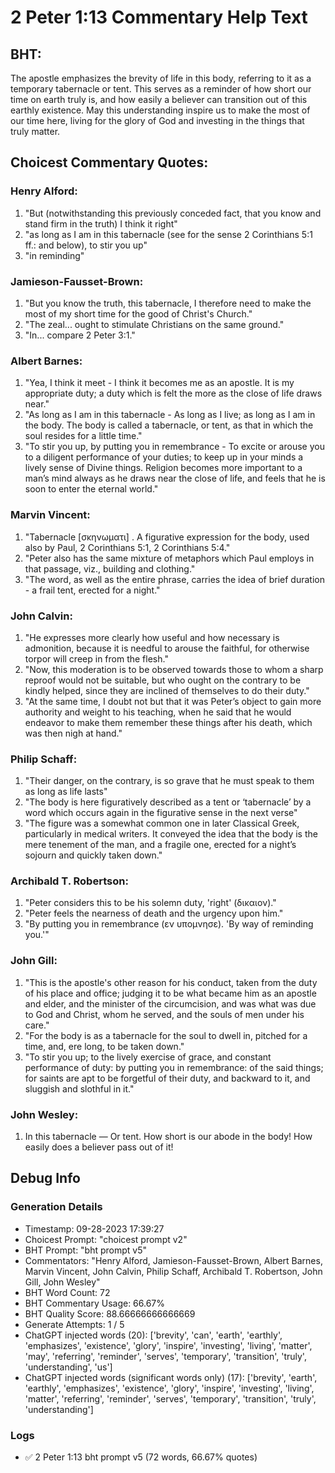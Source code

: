 # 2 Peter 1:13 Commentary Help Text

## BHT:
The apostle emphasizes the brevity of life in this body, referring to it as a temporary tabernacle or tent. This serves as a reminder of how short our time on earth truly is, and how easily a believer can transition out of this earthly existence. May this understanding inspire us to make the most of our time here, living for the glory of God and investing in the things that truly matter.

## Choicest Commentary Quotes:
### Henry Alford:
1. "But (notwithstanding this previously conceded fact, that you know and stand firm in the truth) I think it right" 
2. "as long as I am in this tabernacle (see for the sense 2 Corinthians 5:1 ff.: and below), to stir you up"
3. "in reminding"

### Jamieson-Fausset-Brown:
1. "But you know the truth, this tabernacle, I therefore need to make the most of my short time for the good of Christ's Church."
2. "The zeal... ought to stimulate Christians on the same ground."
3. "In... compare 2 Peter 3:1."

### Albert Barnes:
1. "Yea, I think it meet - I think it becomes me as an apostle. It is my appropriate duty; a duty which is felt the more as the close of life draws near."
2. "As long as I am in this tabernacle - As long as I live; as long as I am in the body. The body is called a tabernacle, or tent, as that in which the soul resides for a little time."
3. "To stir you up, by putting you in remembrance - To excite or arouse you to a diligent performance of your duties; to keep up in your minds a lively sense of Divine things. Religion becomes more important to a man’s mind always as he draws near the close of life, and feels that he is soon to enter the eternal world."

### Marvin Vincent:
1. "Tabernacle [σκηνωματι] . A figurative expression for the body, used also by Paul, 2 Corinthians 5:1, 2 Corinthians 5:4."
2. "Peter also has the same mixture of metaphors which Paul employs in that passage, viz., building and clothing."
3. "The word, as well as the entire phrase, carries the idea of brief duration - a frail tent, erected for a night."

### John Calvin:
1. "He expresses more clearly how useful and how necessary is admonition, because it is needful to arouse the faithful, for otherwise torpor will creep in from the flesh."
2. "Now, this moderation is to be observed towards those to whom a sharp reproof would not be suitable, but who ought on the contrary to be kindly helped, since they are inclined of themselves to do their duty."
3. "At the same time, I doubt not but that it was Peter’s object to gain more authority and weight to his teaching, when he said that he would endeavor to make them remember these things after his death, which was then nigh at hand."

### Philip Schaff:
1. "Their danger, on the contrary, is so grave that he must speak to them as long as life lasts"
2. "The body is here figuratively described as a tent or ‘tabernacle’ by a word which occurs again in the figurative sense in the next verse"
3. "The figure was a somewhat common one in later Classical Greek, particularly in medical writers. It conveyed the idea that the body is the mere tenement of the man, and a fragile one, erected for a night’s sojourn and quickly taken down."

### Archibald T. Robertson:
1. "Peter considers this to be his solemn duty, 'right' (δικαιον)."
2. "Peter feels the nearness of death and the urgency upon him."
3. "By putting you in remembrance (εν υπομνησε). 'By way of reminding you.'"

### John Gill:
1. "This is the apostle's other reason for his conduct, taken from the duty of his place and office; judging it to be what became him as an apostle and elder, and the minister of the circumcision, and was what was due to God and Christ, whom he served, and the souls of men under his care."
2. "For the body is as a tabernacle for the soul to dwell in, pitched for a time, and, ere long, to be taken down."
3. "To stir you up; to the lively exercise of grace, and constant performance of duty: by putting you in remembrance: of the said things; for saints are apt to be forgetful of their duty, and backward to it, and sluggish and slothful in it."

### John Wesley:
1. In this tabernacle — Or tent. How short is our abode in the body! How easily does a believer pass out of it!


## Debug Info
### Generation Details
- Timestamp: 09-28-2023 17:39:27
- Choicest Prompt: "choicest prompt v2"
- BHT Prompt: "bht prompt v5"
- Commentators: "Henry Alford, Jamieson-Fausset-Brown, Albert Barnes, Marvin Vincent, John Calvin, Philip Schaff, Archibald T. Robertson, John Gill, John Wesley"
- BHT Word Count: 72
- BHT Commentary Usage: 66.67%
- BHT Quality Score: 88.66666666666669
- Generate Attempts: 1 / 5
- ChatGPT injected words (20):
	['brevity', 'can', 'earth', 'earthly', 'emphasizes', 'existence', 'glory', 'inspire', 'investing', 'living', 'matter', 'may', 'referring', 'reminder', 'serves', 'temporary', 'transition', 'truly', 'understanding', 'us']
- ChatGPT injected words (significant words only) (17):
	['brevity', 'earth', 'earthly', 'emphasizes', 'existence', 'glory', 'inspire', 'investing', 'living', 'matter', 'referring', 'reminder', 'serves', 'temporary', 'transition', 'truly', 'understanding']

### Logs
- ✅ 2 Peter 1:13 bht prompt v5 (72 words, 66.67% quotes)